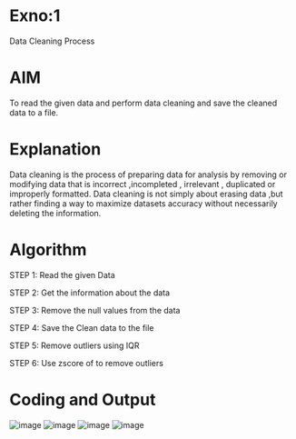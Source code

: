 # Exno:1
Data Cleaning Process

# AIM
To read the given data and perform data cleaning and save the cleaned data to a file.

# Explanation
Data cleaning is the process of preparing data for analysis by removing or modifying data that is incorrect ,incompleted , irrelevant , duplicated or improperly formatted. Data cleaning is not simply about erasing data ,but rather finding a way to maximize datasets accuracy without necessarily deleting the information.

# Algorithm
STEP 1: Read the given Data

STEP 2: Get the information about the data

STEP 3: Remove the null values from the data

STEP 4: Save the Clean data to the file

STEP 5: Remove outliers using IQR

STEP 6: Use zscore of to remove outliers

# Coding and Output
![image](https://github.com/HariHaranLK/INTRO_TO_DS_LAB/assets/132996089/7e68f922-10e4-44d1-9a2b-a5a02871c992)
![image](https://github.com/HariHaranLK/INTRO_TO_DS_LAB/assets/132996089/593150f6-3064-4720-9353-d7affb1121ec)
![image](https://github.com/HariHaranLK/INTRO_TO_DS_LAB/assets/132996089/e03e52a7-291e-4652-8cc1-f888843ffe10)
![image](https://github.com/HariHaranLK/INTRO_TO_DS_LAB/assets/132996089/0114f258-75e1-45ee-90a9-beb71b72d3b2)
